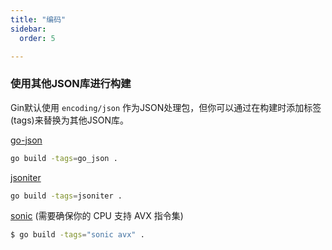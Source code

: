 ```yaml
---
title: "编码"
sidebar:
  order: 5

---
```


### 使用其他JSON库进行构建

Gin默认使用 `encoding/json` 作为JSON处理包，但你可以通过在构建时添加标签(tags)来替换为其他JSON库。


[go-json](https://github.com/goccy/go-json)

```sh
go build -tags=go_json .
```

[jsoniter](https://github.com/json-iterator/go)

```sh
go build -tags=jsoniter .
```


[sonic](https://github.com/bytedance/sonic) (需要确保你的 CPU 支持 AVX 指令集)

```sh
$ go build -tags="sonic avx" .
```